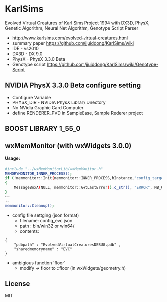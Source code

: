 
KarlSims
========

Evolved Virtual Creatures of Karl Sims Project 1994 with DX3D, PhysX, Genetic Algorithm, Neural Net Algorithm, Genotype Script Parser
- http://www.karlsims.com/evolved-virtual-creatures.html
- summary paper https://github.com/jjuiddong/KarlSims/wiki
- IDE - vs2010
- DX3D - DX 9.0
- PhysX - PhysX 3.3.0 Beta
- Genotype script https://github.com/jjuiddong/KarlSims/wiki/Genotype-Script


NVIDIA PhysX 3.3.0 Beta configure setting
---------
- Configure Variable
 - PHYSX_DIR - NVIDIA PhysX Library Directory
- No NVidia Graphic Card Computer
 - define RENDERER_PVD  in SampleBase, Sample Rederer project


BOOST LIBRARY 1_55_0
------------



wxMemMonitor (with wxWidgets 3.0.0)
---------

#### Usage:
```sh
#include "../wxMemMonitorLib/wxMemMonitor.h"
MEMORYMONITOR_INNER_PROCESS();
if (!memmonitor::Init(memmonitor::INNER_PROCESS,hInstance,"config_target.json" ))
{
    MessageBoxA(NULL, memmonitor::GetLastError().c_str(), "ERROR", MB_OK);
}
~~
~~
memmonitor::Cleanup();
```

* config file settging (json format)
	- filename: config_evc.json 
	- path : bin/win32 or win64/
	- contents: 
```
{
	"pdbpath" : "EvolvedVirtualCreaturesDEBUG.pdb" ,
	"sharedmemoryname" : "EVC"
}
```


* ambigious function 'floor' 
    - modify -> floor to ::floor (in wxWidgets/geometry.h)


License
----

MIT
